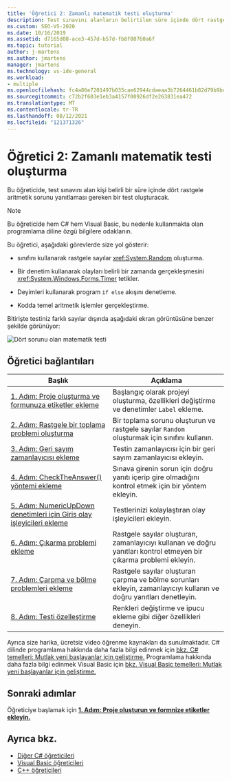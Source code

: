 ```yaml
---
title: 'Öğretici 2: Zamanlı matematik testi oluşturma'
description: Test sınavını alanların belirtilen süre içinde dört rastgele aritmetik sorunu yanıtlaması gereken bir test derlemeyi öğrenin.
ms.custom: SEO-VS-2020
ms.date: 10/16/2019
ms.assetid: d7165d08-ace3-457d-b57d-fb8f80760a6f
ms.topic: tutorial
author: j-martens
ms.author: jmartens
manager: jmartens
ms.technology: vs-ide-general
ms.workload:
- multiple
ms.openlocfilehash: fc4a86e7201497b035cae62944cdaeaa3b7264461b82d79b9bd1ae59706794f7
ms.sourcegitcommit: c72b2f603e1eb3a4157f00926df2e263831ea472
ms.translationtype: MT
ms.contentlocale: tr-TR
ms.lasthandoff: 08/12/2021
ms.locfileid: "121371326"
---
```

# <a name="tutorial-2-create-a-timed-math-quiz"></a>Öğretici 2: Zamanlı matematik testi oluşturma

Bu öğreticide, test sınavını alan kişi belirli bir süre içinde dört rastgele aritmetik sorunu yanıtlaması gereken bir test oluşturacak.

> [!NOTE]
> Bu öğreticide hem C# hem Visual Basic, bu nedenle kullanmakta olan programlama diline özgü bilgilere odaklanın.

Bu öğretici, aşağıdaki görevlerde size yol gösterir:

- sınıfını kullanarak rastgele sayılar <xref:System.Random> oluşturma.

- Bir denetim kullanarak olayları belirli bir zamanda gerçekleşmesini <xref:System.Windows.Forms.Timer> tetikler.

- Deyimleri kullanarak program `if else` akışını denetleme.

- Kodda temel aritmetik işlemler gerçekleştirme.

Bitirişte testiniz farklı sayılar dışında aşağıdaki ekran görüntüsüne benzer şekilde görünüyor:

![Dört sorunu olan matematik testi](../ide/media/express_finishedquiz.png)

## <a name="tutorial-links"></a>Öğretici bağlantıları

|Başlık|Açıklama|
|-----------|-----------------|
|[1. Adım: Proje oluşturma ve formunuza etiketler ekleme](../ide/step-1-create-a-project-and-add-labels-to-your-form.md)|Başlangıç olarak projeyi oluşturma, özellikleri değiştirme ve denetimler `Label` ekleme.|
|[2. Adım: Rastgele bir toplama problemi oluşturma](../ide/step-2-create-a-random-addition-problem.md)|Bir toplama sorunu oluşturun ve rastgele sayılar `Random` oluşturmak için sınıfını kullanın.|
|[3. Adım: Geri sayım zamanlayıcısı ekleme](../ide/step-3-add-a-countdown-timer.md)|Testin zamanlayıcısı için bir geri sayım zamanlayıcısı ekleyin.|
|[4. Adım: CheckTheAnswer() yöntemi ekleme](../ide/step-4-add-the-checktheanswer-parens-method.md)|Sınava girenin sorun için doğru yanıtı içerip gire olmadığını kontrol etmek için bir yöntem ekleyin.|
|[5. Adım: NumericUpDown denetimleri için Giriş olay işleyicileri ekleme](../ide/step-5-add-enter-event-handlers-for-the-numericupdown-controls.md)|Testlerinizi kolaylaştıran olay işleyicileri ekleyin.|
|[6. Adım: Çıkarma problemi ekleme](../ide/step-6-add-a-subtraction-problem.md)|Rastgele sayılar oluşturan, zamanlayıcıyı kullanan ve doğru yanıtları kontrol etmeyen bir çıkarma problemi ekleyin.|
|[7. Adım: Çarpma ve bölme problemleri ekleme](../ide/step-7-add-multiplication-and-division-problems.md)|Rastgele sayılar oluşturan çarpma ve bölme sorunları ekleyin, zamanlayıcıyı kullanın ve doğru yanıtları denetleyin.|
|[8. Adım: Testi özelleştirme](../ide/step-8-customize-the-quiz.md)|Renkleri değiştirme ve ipucu ekleme gibi diğer özellikleri deneyin.|

Ayrıca size harika, ücretsiz video öğrenme kaynakları da sunulmaktadır. C# dilinde programlama hakkında daha fazla bilgi edinmek için [bkz. C# temelleri: Mutlak yeni başlayanlar için geliştirme.](https://channel9.msdn.com/Series/C-Sharp-Fundamentals-Development-for-Absolute-Beginners) Programlama hakkında daha fazla bilgi edinmek Visual Basic için [bkz. Visual Basic temelleri: Mutlak yeni başlayanlar için geliştirme.](https://channel9.msdn.com/Series/Visual-Basic-Development-for-Absolute-Beginners)

## <a name="next-steps"></a>Sonraki adımlar

Öğreticiye başlamak için **[1. Adım: Proje oluşturun ve formnize etiketler ekleyin.](../ide/step-1-create-a-project-and-add-labels-to-your-form.md)**

## <a name="see-also"></a>Ayrıca bkz.

* [Diğer C# öğreticileri](../get-started/csharp/index.yml)
* [Visual Basic öğreticileri](../get-started/visual-basic/index.yml)
* [C++ öğreticileri](/cpp/get-started/tutorial-console-cpp)
